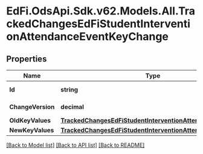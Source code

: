 # EdFi.OdsApi.Sdk.v62.Models.All.TrackedChangesEdFiStudentInterventionAttendanceEventKeyChange

## Properties

Name | Type | Description | Notes
------------ | ------------- | ------------- | -------------
**Id** | **string** | Resource identifier | [optional] 
**ChangeVersion** | **decimal** | Change version | [optional] 
**OldKeyValues** | [**TrackedChangesEdFiStudentInterventionAttendanceEventKey**](TrackedChangesEdFiStudentInterventionAttendanceEventKey.md) |  | [optional] 
**NewKeyValues** | [**TrackedChangesEdFiStudentInterventionAttendanceEventKey**](TrackedChangesEdFiStudentInterventionAttendanceEventKey.md) |  | [optional] 

[[Back to Model list]](../README.md#documentation-for-models) [[Back to API list]](../README.md#documentation-for-api-endpoints) [[Back to README]](../README.md)


